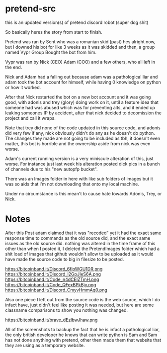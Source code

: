 # pretend-src

this is an updated version(s) of pretend discord robot (super dog shit)

So basically heres the story from start to finish.

Pretend was ran by Sent who was a romanian skid (past) hes alright now, but I downed his bot for like 3 weeks as it was skidded and then, a group named Vypr Group Bought the bot from him.

Vypr was ran by Nick (CEO) Adam (COO) and a few others, who all left in the end.

Nick and Adam had a falling out because adam was a pathological liar and adam took the bot account for himself, while having 0 knowledge on python or how it worked.

After that Nick restarted the bot on a new bot account and it was going good, with adonis and trey (glory) doing work on it, until a feature idea that someone had was abused which was for preventing alts, and it ended up leaking someones IP by accident, after that nick decided to decomission the project and call it wraps.

Note that trey did none of the code updated in this source code, and adonis did very few if any, nick obviously didn't do any as he doesn't do python. The changes they made are not going to be included as tbh, it doesn't even matter, this bot is horrible and the ownership aside from nick was even worse.

Adam's current running version is a very miniscule alteration of this, just worse. For instance just last week his alteration posted dick pics in a bunch of channels due to his "new autopfp bucket".

There was an Images folder in here with like sub folders of images but it was so aids that i'm not downloading that onto my local machine.

Under no circumstance is this mean't to cause hate towards Adonis, Trey, or Nick.

# Notes

After this Post adam claimed that it was "recoded" yet it had the exact same response time to commands as the old source did, and the exact same issues as the old source did. nothing was altered in the time frame of this other than when I posted it, I deleted the PretendImages folder which had a shit load of images that github wouldn't allow to be uploaded as it would have made the source code to big in filesize to be posted.

https://bitcoinband.it/Discord_6flpWGU1DR.png
https://bitcoinband.it/Discord_l2GpJIeS6A.png
https://bitcoinband.it/Code_n4dCEIZTmH.png
https://bitcoinband.it/Code_QFexBPkBjy.png
https://bitcoinband.it/Discord_CmyvHmmAq0.png

Also one piece I left out from the source code is the web source, which I do infact have, just didn't feel like posting it was needed, but here are some classname comparisons to show you nothing was changed.

https://bitcoinband.it/brave_dEzlbwJhaw.png

All of the screenshots to backup the fact that he is infact a pathological liar, the only british developer he knows that can write python is Sam and Sam has not done anything with pretend, other then made them that website that they are using as a temporary website.

